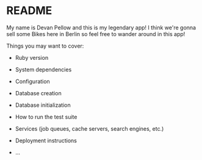 # README

My name is Devan Pellow and this is my legendary app! I think we're gonna sell some Bikes here in Berlin so feel free to wander around in this app!

Things you may want to cover:

* Ruby version

* System dependencies

* Configuration

* Database creation

* Database initialization

* How to run the test suite

* Services (job queues, cache servers, search engines, etc.)

* Deployment instructions

* ...
